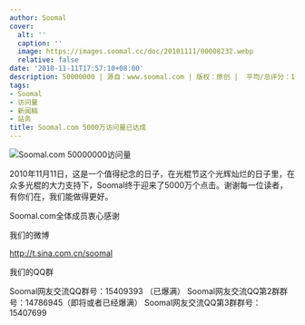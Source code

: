 ```yaml
---
author: Soomal
cover:
  alt: ''
  caption: ''
  image: https://images.soomal.cc/doc/20101111/00008232.webp
  relative: false
date: '2010-11-11T17:57:10+08:00'
description: 50000000 | 源自：www.soomal.com | 版权：原创 |  平均/总评分：10.00/40
tags:
- Soomal
- 访问量
- 新闻稿
- 站务
title: Soomal.com 5000万访问量已达成
---
```


![Soomal.com 50000000访问量](https://images.soomal.cc/doc/20101111/00008232.webp)



2010年11月11日，这是一个值得纪念的日子，在光棍节这个光辉灿烂的日子里，在众多光棍的大力支持下，Soomal终于迎来了5000万个点击。谢谢每一位读者，有你们在，我们能做得更好。



Soomal.com全体成员衷心感谢



我们的微博



http://t.sina.com.cn/soomal



我们的QQ群



Soomal网友交流QQ群号：15409393 （已爆满）
Soomal网友交流QQ第2群群号：14786945（即将或者已经爆满）
Soomal网友交流QQ第3群群号：15407699